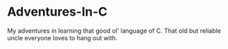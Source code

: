 # Adventures-In-C
My adventures in learning that good ol' language of C. That old but reliable uncle everyone loves to hang out with.

